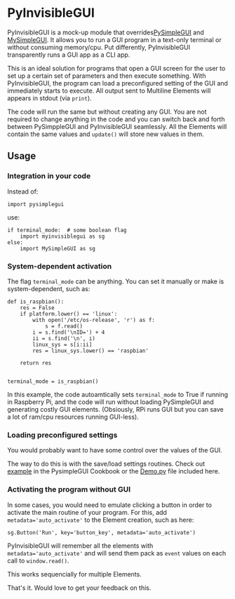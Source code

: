 # PyInvisibleGUI
PyInvisibleGUI is a mock-up module that overrides[PySimpleGUI](https://github.com/PySimpleGUI/PySimpleGUI) and [MySimpleGUI](https://github.com/salabim/MySimpleGUI). It allows you to run a GUI program in a text-only terminal or without consuming memory/cpu. Put differently, PyInvisibleGUI transparently runs a GUI app as a CLI app.

This is an ideal solution for programs that open a GUI screen for the user to set up a certain set of parameters and then execute something. With PyInvisibleGUI, the program can load a preconfigured setting of the GUI and immediately starts to execute. All output sent to Multiline Elements will appears in stdout (via `print`).

The code will run the same but without creating any GUI. You are not required to change anything in the code and you can switch back and forth between PySimppleGUI and PyInvisibleGUI seamlessly. All the Elements will contain the same values and `update()` will store new values in them.

## Usage
### Integration in your code
Instead of:
```
import pysimplegui
```
use:
```
if terminal_mode:  # some boolean flag
    import myinvisiblegui as sg
else:
    import MySimpleGUI as sg
```

### System-dependent activation
The flag `terminal_mode` can be anything. You can set it manually or make is system-dependent, such as:

```
def is_raspbian():
    res = False
    if platform.lower() == 'linux':
        with open('/etc/os-release', 'r') as f:
            s = f.read()
        i = s.find('\nID=') + 4
        ii = s.find('\n', i)
        linux_sys = s[i:ii]
        res = linux_sys.lower() == 'raspbian'

    return res


terminal_mode = is_raspbian()
```

In this example, the code autoamtically sets `terminal_mode` to True if running in Raspberry Pi, and the code will run without loading PySimpleGUI and generating costly GUI elements. (Obsiously, RPi runs GUI but you can save a lot of ram/cpu resources running GUI-less).

### Loading preconfigured settings
You would probably want to have some control over the values of the GUI.

The way to do this is with the save/load settings routines. Check out [example](https://pysimplegui.readthedocs.io/en/latest/cookbook/#recipe-save-and-load-program-settings) in the PysimpleGUI Cookbook or the [Demo.py](https://github.com/gilbh/PyInvisibleGUI/blob/main/Demo.py) file included here.


### Activating the program without GUI
In some cases, you would need to emulate clicking a button in order to activate the main routine of your program. For this, add `metadata='auto_activate'` to the Element creation, such as here:
```
sg.Button('Run', key='button_key', metadata='auto_activate')
```

PyInvisibleGUI will remember all the elements with `metadata='auto_activate'` and will send them pack as `event` values on each call to `window.read()`.

This works sequencially for multiple Elements.

That's it. Would love to get your feedback on this.
